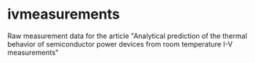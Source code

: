 # ivmeasurements
Raw measurement data for the article "Analytical prediction of the thermal behavior of semiconductor power devices from room temperature I-V measurements"
